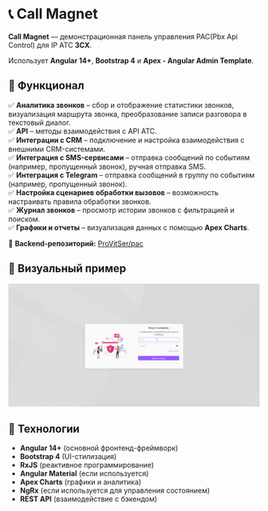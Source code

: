 # 📞 Call Magnet

**Call Magnet** — демонстрационная панель управления PAC(Pbx Api Control) для IP АТС **3CX**.  

Использует **Angular 14+**, **Bootstrap 4** и **Apex - Angular Admin Template**.

## 🎯 Функционал

✅ **Аналитика звонков** – сбор и отображение статистики звонков, визуализация маршрута звонка, преобразование записи разговора в текстовый диалог.  
✅ **API** – методы взаимодействия с API АТС.  
✅ **Интеграции с CRM** – подключение и настройка взаимодействия с внешними CRM-системами.  
✅ **Интеграция с SMS-сервисами** – отправка сообщений по событиям (например, пропущенный звонок), ручная отправка SMS.  
✅ **Интеграция с Telegram** – отправка сообщений в группу по событиям (например, пропущенный звонок).  
✅ **Настройка сценариев обработки вызовов** – возможность настраивать правила обработки звонков.  
✅ **Журнал звонков** – просмотр истории звонков с фильтрацией и поиском.  
✅ **Графики и отчеты** – визуализация данных с помощью **Apex Charts**.  


🔗 **Backend-репозиторий:** [ProVitSer/pac](https://github.com/ProVitSer/pac)

## 🎥 Визуальный пример

![Call Magnet Preview](https://github.com/ProVitSer/call-magnet-front/blob/master/misc/call-magnet.gif)

## 🚀 Технологии

- **Angular 14+** (основной фронтенд-фреймворк)
- **Bootstrap 4** (UI-стилизация)
- **RxJS** (реактивное программирование)
- **Angular Material** (если используется)
- **Apex Charts** (графики и аналитика)
- **NgRx** (если используется для управления состоянием)
- **REST API** (взаимодействие с бэкендом)
